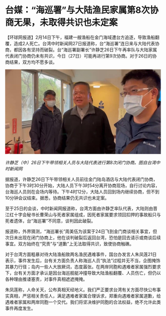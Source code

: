 # 台媒：“海巡署”与大陆渔民家属第8次协商无果，未取得共识也未定案

【环球网报道】2月14日下午，福建一艘渔船在金门海域遭台方追逐，导致渔船翻覆，造成2人死亡。台湾中时新闻网27日报道称，台“海巡署”连日来与大陆代表协商，都因各有坚持而破裂。台“海巡署副署长”许静芝26日下午再率队与大陆家属代表闭门协商仍未有共识，今日（27日）可能再进行第9次协商。对于26日的协商结果，双方均不愿多谈。

![bb08abd44d9dbdf57f7cce9676b206bd.jpg](https://raw.githubusercontent.com/qqhsx/qqnews_image/main/2024/02/27/台媒：“海巡署”与大陆渔民家属第8次协商无果，未取得共识也未定案/bb08abd44d9dbdf57f7cce9676b206bd.jpg)

_许静芝（中）26日下午带领相关人员与大陆代表进行第8次闭门协商。图自台湾中时新闻网_

据报道，许静芝26日下午带领相关人员前往金门陆岛酒店与大陆代表闭门协商，协商于下午3时30分开始，大陆人员下午3时54分离开协商现场，自行讨论内容，台海巡人员则在会场内等待。下午4时12分，大陆人员回到场内继续协商，但不到10分钟会议结束。据悉，协商结果仍无共识也未定案。

至于25日的会谈，中时新闻网报道称，台湾方面由许静芝率队代表，大陆则由晋江红十字会秘书长曹荣山与死者家属组成，因死者家属要求领回扣押的事故船只与死者遗体，台“海巡署”不同意，谈判因此破裂。

报道称，外界猜测，“海巡署长”周美伍为该案于24日飞到金门商谈相关事宜，但次日未出现在闭门协商上，他在谈判破裂后返回台湾，恐怕是回去请示或商谈后续事宜。双方始终在“究责”与“道歉”上无法取得共识，致使协商触礁。

对于台湾方面粗暴对待大陆渔船致两名渔民遇难事件，国台办发言人朱凤莲21日表示，事件发生后，台有关方面负责人称海巡人员“执法”过程并无不当，企图掩饰其暴力行径；岛内一些人大放厥词，态度嚣张。在两岸同胞和遇难者家属强烈要求下，台有关方面才承认是因台海巡舰艇冲撞导致大陆渔船翻覆、人员伤亡，但仍以各种理由推诿塞责，对事件真相遮遮掩掩。

朱凤莲称，人命关天，公布真相天经地义。我们严正要求台湾有关方面尽快公布事实真相，严惩相关责任人，满足遇难者家属合理诉求，郑重向遇难者家属道歉，给遇难者家属和两岸同胞一个交代。我们将坚决维护同胞的合法权益，绝不允许此类事件再度发生。

